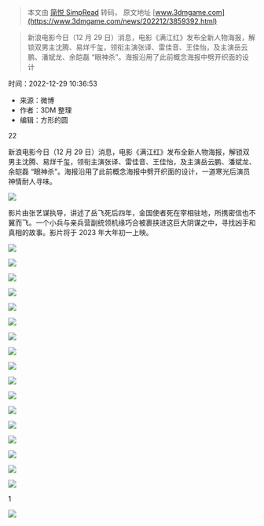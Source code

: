 > 本文由 [简悦 SimpRead](http://ksria.com/simpread/) 转码， 原文地址 [www.3dmgame.com](https://www.3dmgame.com/news/202212/3859392.html)

> 新浪电影今日（12 月 29 日）消息，电影《满江红》发布全新人物海报，解锁双男主沈腾、易烊千玺，领衔主演张译、雷佳音、王佳怡，及主演岳云鹏、潘斌龙、余皑磊 “眼神杀”。海报沿用了此前概念海报中劈开织面的设计

时间：2022-12-29 10:36:53

*   来源：微博
*   作者：3DM 整理
*   编辑：方形的圆

22

新浪电影今日（12 月 29 日）消息，电影《满江红》发布全新人物海报，解锁双男主沈腾、易烊千玺，领衔主演张译、雷佳音、王佳怡，及主演岳云鹏、潘斌龙、余皑磊 “眼神杀”。海报沿用了此前概念海报中劈开织面的设计，一道寒光后演员神情耐人寻味。

![](https://img.3dmgame.com/uploads/images/news/20221229/1672281629_674328.jpg)

影片由张艺谋执导，讲述了岳飞死后四年，金国使者死在宰相驻地，所携密信也不翼而飞。一个小兵与亲兵营副统领机缘巧合被裹挟进这巨大阴谋之中，寻找凶手和真相的故事。影片将于 2023 年大年初一上映。

![](https://img.3dmgame.com/uploads/images/news/20221229/1672281635_133469.jpg)

![](https://img.3dmgame.com/uploads/images/news/20221229/1672280722_696643.jpg)

![](https://img.3dmgame.com/uploads/images/news/20221229/1672280896_495723.jpg)

![](https://img.3dmgame.com/uploads/images/news/20221229/1672280912_926493.jpg)

![](https://img.3dmgame.com/uploads/images/news/20221229/1672281771_412980.jpg)

![](https://img.3dmgame.com/uploads/images/news/20221229/1672281189_757210.jpg)

![](https://img.3dmgame.com/uploads/images/news/20221229/1672281196_237102.jpg)

![](https://img.3dmgame.com/uploads/images/news/20221229/1672281200_173628.jpg)

![](https://img.3dmgame.com/uploads/images/news/20221229/1672281204_802584.jpg)

![](https://img.3dmgame.com/uploads/images/news/20221229/1672281209_839952.jpg)

![](https://img.3dmgame.com/uploads/images/news/20221229/1672281911_165894.jpg)

![](https://img.3dmgame.com/uploads/images/news/20221229/1672281323_947790.jpg)

![](https://img.3dmgame.com/uploads/images/news/20221229/1672281328_579169.jpg)

![](https://img.3dmgame.com/uploads/images/news/20221229/1672281334_517084.jpg)

![](https://img.3dmgame.com/uploads/images/news/20221229/1672281348_480989.jpg)

![](https://img.3dmgame.com/uploads/images/news/20221229/1672281356_997471.jpg)

![](https://img.3dmgame.com/uploads/images/news/20221229/1672281362_417736.jpg)

1

[![](https://www.3dmgame.com/page/images/PC_tg3dm.jpg)](https://www.3dmgame.com/app.html)